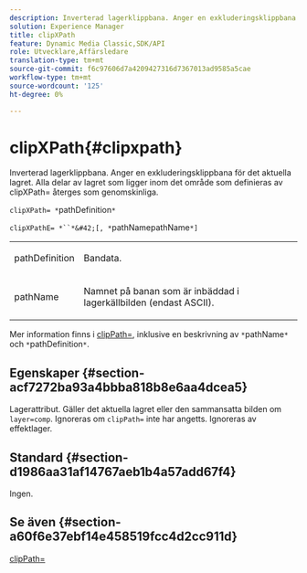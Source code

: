 ```yaml
---
description: Inverterad lagerklippbana. Anger en exkluderingsklippbana för det aktuella lagret. Alla delar av lagret som ligger inom det område som definieras av clipXPath= återges som genomskinliga.
solution: Experience Manager
title: clipXPath
feature: Dynamic Media Classic,SDK/API
role: Utvecklare,Affärsledare
translation-type: tm+mt
source-git-commit: f6c97606d7a4209427316d7367013ad9585a5cae
workflow-type: tm+mt
source-wordcount: '125'
ht-degree: 0%

---
```



# clipXPath{#clipxpath}

Inverterad lagerklippbana. Anger en exkluderingsklippbana för det aktuella lagret. Alla delar av lagret som ligger inom det område som definieras av clipXPath= återges som genomskinliga.

`clipXPath= *`pathDefinition`*`

`clipXPathE= *``*&#42;[, *`pathNamepathName`*]`

<table id="simpletable_27AFC3A694874CF8B673460820EFD90D"> 
 <tr class="strow"> 
  <td class="stentry"> <p><span class="codeph"> <span class="varname"> pathDefinition</span> </span> </p> </td> 
  <td class="stentry"> <p>Bandata. </p></td> 
 </tr> 
 <tr class="strow"> 
  <td class="stentry"> <p><span class="codeph"> <span class="varname"> pathName</span> </span> </p> </td> 
  <td class="stentry"> <p>Namnet på banan som är inbäddad i lagerkällbilden (endast ASCII). </p></td> 
 </tr> 
</table>

Mer information finns i [clipPath=](../../../../../is-api/http-ref/image-serving-api-ref/c-http-protocol-reference/c-command-reference/r-clippath.md#reference-8139b1b52dc54749b51b109521ddf83d), inklusive en beskrivning av `*`pathName`*` och `*`pathDefinition`*`.

## Egenskaper {#section-acf7272ba93a4bbba818b8e6aa4dcea5}

Lagerattribut. Gäller det aktuella lagret eller den sammansatta bilden om `layer=comp`. Ignoreras om `clipPath=` inte har angetts. Ignoreras av effektlager.

## Standard {#section-d1986aa31af14767aeb1b4a57add67f4}

Ingen.

## Se även {#section-a60f6e37ebf14e458519fcc4d2cc911d}

[clipPath=](../../../../../is-api/http-ref/image-serving-api-ref/c-http-protocol-reference/c-command-reference/r-clippath.md#reference-8139b1b52dc54749b51b109521ddf83d)
